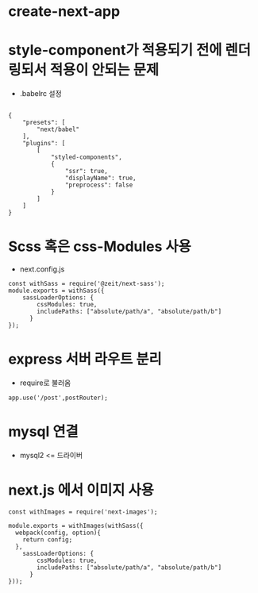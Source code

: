 # create-next-app

# style-component가 적용되기 전에 렌더링되서 적용이 안되는 문제

- .babelrc 설정

```

{
    "presets": [
        "next/babel"
    ],
    "plugins": [
        [
            "styled-components",
            {
                "ssr": true,
                "displayName": true,
                "preprocess": false
            }
        ]
    ]
}

```

# Scss 혹은 css-Modules 사용

- next.config.js

```
const withSass = require('@zeit/next-sass');
module.exports = withSass({
    sassLoaderOptions: {
        cssModules: true,
        includePaths: ["absolute/path/a", "absolute/path/b"]
      }
});
```


# express 서버 라우트 분리

- require로 불러옴

```
app.use('/post',postRouter);
```

# mysql 연결

- mysql2 <= 드라이버

# next.js 에서 이미지 사용

```
const withImages = require('next-images');

module.exports = withImages(withSass({
  webpack(config, option){
    return config;
  },
    sassLoaderOptions: {
        cssModules: true,
        includePaths: ["absolute/path/a", "absolute/path/b"]
      }
}));
```